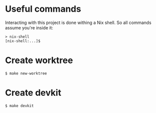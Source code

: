 # Useful commands

Interacting with this project is done withing a Nix shell.
So all commands assume you're inside it:

```shell
> nix-shell
[nix-shell:...]$
```

# Create worktree

```shell
$ make new-worktree
```

# Create devkit

```shell
$ make devkit
```
